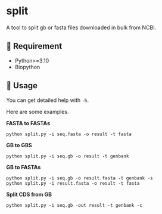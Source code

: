 # split
A tool to split gb or fasta files downloaded in bulk from NCBI.

## 🎯 Requirement
- Python>=3.10
- Biopython
## 🌟 Usage
You can get detailed help with `-h`.

Here are some examples.

**FASTA to FASTAs**
```
python split.py -i seq.fasta -o result -t fasta
```

**GB to GBS**
```
python split.py -i seq.gb -o result -t genbank
```

**GB to FASTAs**
```
python split.py -i seq.gb -o result.fasta -t genbank -s
python split.py -i result.fasta -o result -t fasta
```

**Split CDS from GB**
```
python split.py -i seq.gb -out result -t genbank -c
```
